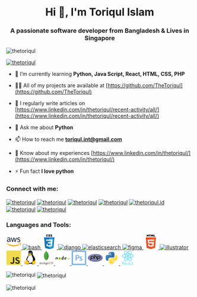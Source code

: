 <h1 align="center">Hi 👋, I'm Toriqul Islam</h1>
<h3 align="center">A passionate software developer from Bangladesh & Lives in Singapore</h3>

<p align="left"> <img src="https://komarev.com/ghpvc/?username=thetoriqul&label=Profile%20views&color=0e75b6&style=flat" alt="thetoriqul" /> </p>

<p align="left"> <a href="https://github.com/ryo-ma/github-profile-trophy"><img src="https://github-profile-trophy.vercel.app/?username=thetoriqul" alt="thetoriqul" /></a> </p>

- 🌱 I’m currently learning **Python, Java Script, React, HTML, CSS, PHP**

- 👨‍💻 All of my projects are available at [https://github.com/TheToriqul](https://github.com/TheToriqul)

- 📝 I regularly write articles on [https://www.linkedin.com/in/thetoriqul/recent-activity/all/](https://www.linkedin.com/in/thetoriqul/recent-activity/all/)

- 💬 Ask me about **Python**

- 📫 How to reach me **toriqul.int@gmail.com**

- 📄 Know about my experiences [https://www.linkedin.com/in/thetoriqul/](https://www.linkedin.com/in/thetoriqul/)

- ⚡ Fun fact **I love python**

<h3 align="left">Connect with me:</h3>
<p align="left">
<a href="https://dev.to/thetoriqul" target="blank"><img align="center" src="https://raw.githubusercontent.com/rahuldkjain/github-profile-readme-generator/master/src/images/icons/Social/devto.svg" alt="thetoriqul" height="30" width="40" /></a>
<a href="https://twitter.com/thetoriqul" target="blank"><img align="center" src="https://raw.githubusercontent.com/rahuldkjain/github-profile-readme-generator/master/src/images/icons/Social/twitter.svg" alt="thetoriqul" height="30" width="40" /></a>
<a href="https://linkedin.com/in/thetoriqul" target="blank"><img align="center" src="https://raw.githubusercontent.com/rahuldkjain/github-profile-readme-generator/master/src/images/icons/Social/linked-in-alt.svg" alt="thetoriqul" height="30" width="40" /></a>
<a href="https://stackoverflow.com/users/thetoriqul" target="blank"><img align="center" src="https://raw.githubusercontent.com/rahuldkjain/github-profile-readme-generator/master/src/images/icons/Social/stack-overflow.svg" alt="thetoriqul" height="30" width="40" /></a>
<a href="https://fb.com/thetoriqul.id" target="blank"><img align="center" src="https://raw.githubusercontent.com/rahuldkjain/github-profile-readme-generator/master/src/images/icons/Social/facebook.svg" alt="thetoriqul.id" height="30" width="40" /></a>
<a href="https://instagram.com/thetoriqul" target="blank"><img align="center" src="https://raw.githubusercontent.com/rahuldkjain/github-profile-readme-generator/master/src/images/icons/Social/instagram.svg" alt="thetoriqul" height="30" width="40" /></a>
<a href="https://www.leetcode.com/thetoriqul" target="blank"><img align="center" src="https://raw.githubusercontent.com/rahuldkjain/github-profile-readme-generator/master/src/images/icons/Social/leet-code.svg" alt="thetoriqul" height="30" width="40" /></a>
</p>

<h3 align="left">Languages and Tools:</h3>
<p align="left"> <a href="https://aws.amazon.com" target="_blank" rel="noreferrer"> <img src="https://raw.githubusercontent.com/devicons/devicon/master/icons/amazonwebservices/amazonwebservices-original-wordmark.svg" alt="aws" width="40" height="40"/> </a> <a href="https://www.gnu.org/software/bash/" target="_blank" rel="noreferrer"> <img src="https://www.vectorlogo.zone/logos/gnu_bash/gnu_bash-icon.svg" alt="bash" width="40" height="40"/> </a> <a href="https://www.w3schools.com/css/" target="_blank" rel="noreferrer"> <img src="https://raw.githubusercontent.com/devicons/devicon/master/icons/css3/css3-original-wordmark.svg" alt="css3" width="40" height="40"/> </a> <a href="https://www.djangoproject.com/" target="_blank" rel="noreferrer"> <img src="https://cdn.worldvectorlogo.com/logos/django.svg" alt="django" width="40" height="40"/> </a> <a href="https://www.elastic.co" target="_blank" rel="noreferrer"> <img src="https://www.vectorlogo.zone/logos/elastic/elastic-icon.svg" alt="elasticsearch" width="40" height="40"/> </a> <a href="https://www.figma.com/" target="_blank" rel="noreferrer"> <img src="https://www.vectorlogo.zone/logos/figma/figma-icon.svg" alt="figma" width="40" height="40"/> </a> <a href="https://www.w3.org/html/" target="_blank" rel="noreferrer"> <img src="https://raw.githubusercontent.com/devicons/devicon/master/icons/html5/html5-original-wordmark.svg" alt="html5" width="40" height="40"/> </a> <a href="https://www.adobe.com/in/products/illustrator.html" target="_blank" rel="noreferrer"> <img src="https://www.vectorlogo.zone/logos/adobe_illustrator/adobe_illustrator-icon.svg" alt="illustrator" width="40" height="40"/> </a> <a href="https://developer.mozilla.org/en-US/docs/Web/JavaScript" target="_blank" rel="noreferrer"> <img src="https://raw.githubusercontent.com/devicons/devicon/master/icons/javascript/javascript-original.svg" alt="javascript" width="40" height="40"/> </a> <a href="https://www.linux.org/" target="_blank" rel="noreferrer"> <img src="https://raw.githubusercontent.com/devicons/devicon/master/icons/linux/linux-original.svg" alt="linux" width="40" height="40"/> </a> <a href="https://www.mongodb.com/" target="_blank" rel="noreferrer"> <img src="https://raw.githubusercontent.com/devicons/devicon/master/icons/mongodb/mongodb-original-wordmark.svg" alt="mongodb" width="40" height="40"/> </a> <a href="https://nodejs.org" target="_blank" rel="noreferrer"> <img src="https://raw.githubusercontent.com/devicons/devicon/master/icons/nodejs/nodejs-original-wordmark.svg" alt="nodejs" width="40" height="40"/> </a> <a href="https://www.photoshop.com/en" target="_blank" rel="noreferrer"> <img src="https://raw.githubusercontent.com/devicons/devicon/master/icons/photoshop/photoshop-line.svg" alt="photoshop" width="40" height="40"/> </a> <a href="https://www.php.net" target="_blank" rel="noreferrer"> <img src="https://raw.githubusercontent.com/devicons/devicon/master/icons/php/php-original.svg" alt="php" width="40" height="40"/> </a> <a href="https://www.python.org" target="_blank" rel="noreferrer"> <img src="https://raw.githubusercontent.com/devicons/devicon/master/icons/python/python-original.svg" alt="python" width="40" height="40"/> </a> <a href="https://reactjs.org/" target="_blank" rel="noreferrer"> <img src="https://raw.githubusercontent.com/devicons/devicon/master/icons/react/react-original-wordmark.svg" alt="react" width="40" height="40"/> </a> </p>

<p><img align="left" src="https://github-readme-stats.vercel.app/api/top-langs?username=thetoriqul&show_icons=true&locale=en&layout=compact" alt="thetoriqul" /></p>

<p>&nbsp;<img align="center" src="https://github-readme-stats.vercel.app/api?username=thetoriqul&show_icons=true&locale=en" alt="thetoriqul" /></p>

<p><img align="center" src="https://github-readme-streak-stats.herokuapp.com/?user=thetoriqul&" alt="thetoriqul" /></p>
